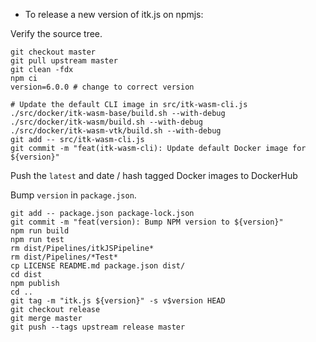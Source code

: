 - To release a new version of itk.js on npmjs:

Verify the source tree.

```
git checkout master
git pull upstream master
git clean -fdx
npm ci
version=6.0.0 # change to correct version

# Update the default CLI image in src/itk-wasm-cli.js
./src/docker/itk-wasm-base/build.sh --with-debug
./src/docker/itk-wasm/build.sh --with-debug
./src/docker/itk-wasm-vtk/build.sh --with-debug
git add -- src/itk-wasm-cli.js
git commit -m "feat(itk-wasm-cli): Update default Docker image for ${version}"
```

Push the `latest` and date / hash tagged Docker images to DockerHub

Bump `version` in `package.json`.

```
git add -- package.json package-lock.json
git commit -m "feat(version): Bump NPM version to ${version}"
npm run build
npm run test
rm dist/Pipelines/itkJSPipeline*
rm dist/Pipelines/*Test*
cp LICENSE README.md package.json dist/
cd dist
npm publish
cd ..
git tag -m "itk.js ${version}" -s v$version HEAD
git checkout release
git merge master
git push --tags upstream release master
```
